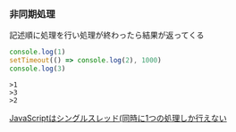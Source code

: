 ### 非同期処理

記述順に処理を行い処理が終わったら結果が返ってくる

```javascript
console.log(1)
setTimeout(() => console.log(2), 1000)
console.log(3)
```


```
>1
>3
>2
```


[JavaScriptはシングルスレッド(同時に1つの処理しか行えない](https://qiita.com/Kikulin/items/3e980d00102c5c7cf600)
